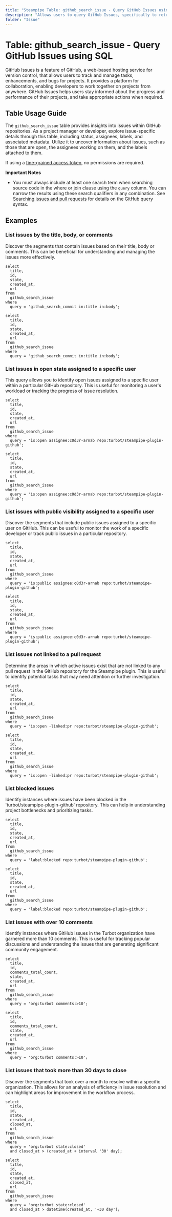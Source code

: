 ```yaml
---
title: "Steampipe Table: github_search_issue - Query GitHub Issues using SQL"
description: "Allows users to query GitHub Issues, specifically to retrieve and analyze issue data related to any GitHub repository, providing insights into repository management and development activities."
folder: "Issue"
---
```


# Table: github_search_issue - Query GitHub Issues using SQL

GitHub Issues is a feature of GitHub, a web-based hosting service for version control, that allows users to track and manage tasks, enhancements, and bugs for projects. It provides a platform for collaboration, enabling developers to work together on projects from anywhere. GitHub Issues helps users stay informed about the progress and performance of their projects, and take appropriate actions when required.

## Table Usage Guide

The `github_search_issue` table provides insights into issues within GitHub repositories. As a project manager or developer, explore issue-specific details through this table, including status, assignees, labels, and associated metadata. Utilize it to uncover information about issues, such as those that are open, the assignees working on them, and the labels attached to them.

If using a [fine-grained access token](https://docs.github.com/en/authentication/keeping-your-account-and-data-secure/managing-your-personal-access-tokens#creating-a-fine-grained-personal-access-token), no permissions are required.

**Important Notes**
- You must always include at least one search term when searching source code in the where or join clause using the `query` column. You can narrow the results using these search qualifiers in any combination. See [Searching issues and pull requests](https://docs.github.com/search-github/searching-on-github/searching-issues-and-pull-requests) for details on the GitHub query syntax.

## Examples

### List issues by the title, body, or comments
Discover the segments that contain issues based on their title, body or comments. This can be beneficial for understanding and managing the issues more effectively.

```sql+postgres
select
  title,
  id,
  state,
  created_at,
  url
from
  github_search_issue
where
  query = 'github_search_commit in:title in:body';
```

```sql+sqlite
select
  title,
  id,
  state,
  created_at,
  url
from
  github_search_issue
where
  query = 'github_search_commit in:title in:body';
```

### List issues in open state assigned to a specific user
This query allows you to identify open issues assigned to a specific user within a particular GitHub repository. This is useful for monitoring a user's workload or tracking the progress of issue resolution.

```sql+postgres
select
  title,
  id,
  state,
  created_at,
  url
from
  github_search_issue
where
  query = 'is:open assignee:c0d3r-arnab repo:turbot/steampipe-plugin-github';
```

```sql+sqlite
select
  title,
  id,
  state,
  created_at,
  url
from
  github_search_issue
where
  query = 'is:open assignee:c0d3r-arnab repo:turbot/steampipe-plugin-github';
```

### List issues with public visibility assigned to a specific user
Discover the segments that include public issues assigned to a specific user on GitHub. This can be useful to monitor the work of a specific developer or track public issues in a particular repository.

```sql+postgres
select
  title,
  id,
  state,
  created_at,
  url
from
  github_search_issue
where
  query = 'is:public assignee:c0d3r-arnab repo:turbot/steampipe-plugin-github';
```

```sql+sqlite
select
  title,
  id,
  state,
  created_at,
  url
from
  github_search_issue
where
  query = 'is:public assignee:c0d3r-arnab repo:turbot/steampipe-plugin-github';
```

### List issues not linked to a pull request
Determine the areas in which active issues exist that are not linked to any pull request in the GitHub repository for the Steampipe plugin. This is useful to identify potential tasks that may need attention or further investigation.

```sql+postgres
select
  title,
  id,
  state,
  created_at,
  url
from
  github_search_issue
where
  query = 'is:open -linked:pr repo:turbot/steampipe-plugin-github';
```

```sql+sqlite
select
  title,
  id,
  state,
  created_at,
  url
from
  github_search_issue
where
  query = 'is:open -linked:pr repo:turbot/steampipe-plugin-github';
```

### List blocked issues
Identify instances where issues have been blocked in the 'turbot/steampipe-plugin-github' repository. This can help in understanding project bottlenecks and prioritizing tasks.

```sql+postgres
select
  title,
  id,
  state,
  created_at,
  url
from
  github_search_issue
where
  query = 'label:blocked repo:turbot/steampipe-plugin-github';
```

```sql+sqlite
select
  title,
  id,
  state,
  created_at,
  url
from
  github_search_issue
where
  query = 'label:blocked repo:turbot/steampipe-plugin-github';
```

### List issues with over 10 comments
Identify instances where GitHub issues in the Turbot organization have garnered more than 10 comments. This is useful for tracking popular discussions and understanding the issues that are generating significant community engagement.

```sql+postgres
select
  title,
  id,
  comments_total_count,
  state,
  created_at,
  url
from
  github_search_issue
where
  query = 'org:turbot comments:>10';
```

```sql+sqlite
select
  title,
  id,
  comments_total_count,
  state,
  created_at,
  url
from
  github_search_issue
where
  query = 'org:turbot comments:>10';
```

### List issues that took more than 30 days to close
Discover the segments that took over a month to resolve within a specific organization. This allows for an analysis of efficiency in issue resolution and can highlight areas for improvement in the workflow process.

```sql+postgres
select
  title,
  id,
  state,
  created_at,
  closed_at,
  url
from
  github_search_issue
where
  query = 'org:turbot state:closed'
  and closed_at > (created_at + interval '30' day);
```

```sql+sqlite
select
  title,
  id,
  state,
  created_at,
  closed_at,
  url
from
  github_search_issue
where
  query = 'org:turbot state:closed'
  and closed_at > datetime(created_at, '+30 day');
```